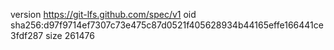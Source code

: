 version https://git-lfs.github.com/spec/v1
oid sha256:d97f9714ef7307c73e475c87d0521f405628934b44165effe166441ce3fdf287
size 261476
